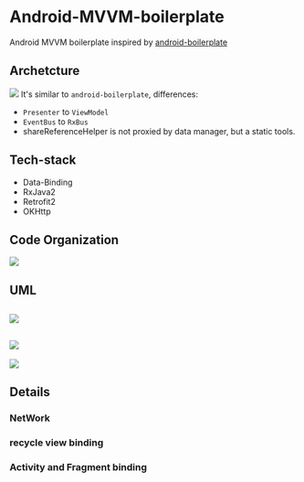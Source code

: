 # Android-MVVM-boilerplate
Android MVVM boilerplate inspired by [android-boilerplate](https://github.com/ribot/android-boilerplate)

## Archetcture
![](https://cdn.rawgit.com/njleonzhang/Android-MVVM-boilerplate/master/assets/archtecure.png)
It's similar to `android-boilerplate`, differences:
* `Presenter` to `ViewModel`
* `EventBus` to `RxBus`
* shareReferenceHelper is not proxied by data manager, but a static tools.

## Tech-stack
* Data-Binding
* RxJava2
* Retrofit2
* OKHttp

## Code Organization
![](https://cdn.rawgit.com/njleonzhang/Android-MVVM-boilerplate/master/assets/code_organization.png)

## UML
![](https://cdn.rawgit.com/njleonzhang/Android-MVVM-boilerplate/master/assets/uml2.png)
---
![](https://cdn.rawgit.com/njleonzhang/Android-MVVM-boilerplate/master/assets/uml1.png)
---
![](https://cdn.rawgit.com/njleonzhang/Android-MVVM-boilerplate/master/assets/uml3.png)

## Details

### NetWork

### recycle view binding

### Activity and Fragment binding

